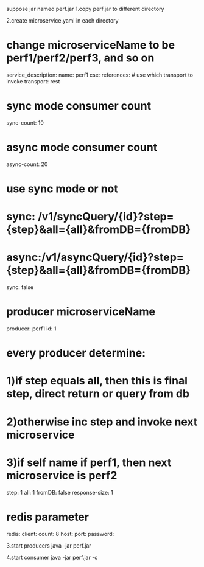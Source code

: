 suppose jar named perf.jar
1.copy perf.jar to different directory

2.create microservice.yaml in each directory
# change microserviceName to be perf1/perf2/perf3, and so on
service_description:
  name: perf1
cse:
  references:
    # use which transport to invoke
    transport: rest
    
# sync mode consumer count
sync-count: 10
# async mode consumer count
async-count: 20
# use sync mode or not
# sync: /v1/syncQuery/{id}?step={step}&all={all}&fromDB={fromDB}
# async:/v1/asyncQuery/{id}?step={step}&all={all}&fromDB={fromDB}
sync: false
# producer microserviceName
producer: perf1
id: 1
# every producer determine:
#   1)if step equals all, then this is final step, direct return or query from db
#   2)otherwise inc step and invoke next microservice
#   3)if self name if perf1, then next microservice is perf2
step: 1
all: 1
fromDB: false
response-size: 1

# redis parameter
redis:
  client:
    count: 8
  host:
  port:
  password: 
  
3.start producers
java -jar perf.jar

4.start consumer
java -jar perf.jar -c